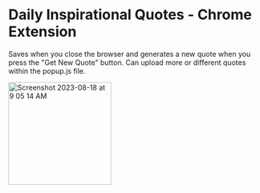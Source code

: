 # Daily Inspirational Quotes - Chrome Extension

Saves when you close the browser and generates a new quote when you press the "Get New Quote" button.
Can upload more or different quotes within the popup.js file.


<img width="205" alt="Screenshot 2023-08-18 at 9 05 14 AM" src="https://github.com/1r0nn/ChromeExtension/assets/112038371/18b1c617-f052-4bd1-bbdf-28a1b425a25a">
